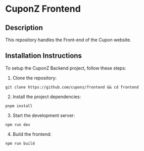# CuponZ Frontend

## Description

This repository handles the Front-end of the Cupon website.

## Installation Instructions

To setup the CuponZ Backend project, follow these steps:

1. Clone the repository:

```
git clone https://github.com/cuponz/frontend && cd frontend
```

2. Install the project dependencies:

```
pnpm install
```

3. Start the development server:

```
npm run dev
```

4. Build the frontend:

```
npm run build
```
